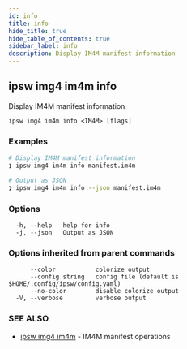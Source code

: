 ```yaml
---
id: info
title: info
hide_title: true
hide_table_of_contents: true
sidebar_label: info
description: Display IM4M manifest information
---
```

## ipsw img4 im4m info

Display IM4M manifest information

```
ipsw img4 im4m info <IM4M> [flags]
```

### Examples

```bash
# Display IM4M manifest information
❯ ipsw img4 im4m info manifest.im4m

# Output as JSON
❯ ipsw img4 im4m info --json manifest.im4m
```

### Options

```
  -h, --help   help for info
  -j, --json   Output as JSON
```

### Options inherited from parent commands

```
      --color           colorize output
      --config string   config file (default is $HOME/.config/ipsw/config.yaml)
      --no-color        disable colorize output
  -V, --verbose         verbose output
```

### SEE ALSO

* [ipsw img4 im4m](/docs/cli/ipsw/img4/im4m)	 - IM4M manifest operations

